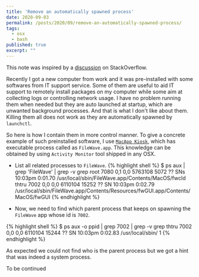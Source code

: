 ```yaml
---
title: 'Remove an automatically spawned process'
date: 2020-09-03
permalink: /posts/2020/09/remove-an-automatically-spawned-process/
tags:
  - osx
  - bash
published: true
excerpt: ""
---
```

This note was inspired by a [discussion](https://apple.stackexchange.com/questions/25287/how-do-you-prevent-a-process-from-automatically-restarting-specifically-sopho) on StackOverflow.

Recently I got a new computer from work and it was pre-installed with some softwares from IT support service. Some of them are useful to aid IT support to remotely install packages on my computer while some aim at collecting logs or controlling network usage. I have no problem running them when needed but they are auto launched at startup, which are unwanted background processes. And that is what I don't like about them. Killing them all does not work as they are automatically spawned by `launchctl`.

So here is how I contain them in more control manner. To give a concrete example of such preinstalled software, I use [`MacApp Kiosk`](https://www.filewave.com/management/self-service), which has executable process called as `FileWave.app`. This knowledge can be obtained by using `Activity Monitor` tool shipped in any OSX.

* List all related processes to `FileWave`.
{% highlight shell %}
$ ps aux | grep 'FileWave' | grep -v grep
root              7080   0,1  0,0  5763108   5072   ??  SNs  10:03pm   0:01.70 /usr/local/sbin/FileWave.app/Contents/MacOS/fwcld
thtru             7002   0,0  0,0  6110104  15252   ??  SN   10:03pm   0:02.79 /usr/local/sbin/FileWave.app/Contents/Resources/fwGUI.app/Contents/MacOS/fwGUI
{% endhighlight %}


* Now, we need to find which parent process that keeps on spawning the `FileWave` app whose id is `7002`.

{% highlight shell %}
$ ps aux -o ppid | grep 7002 | grep -v grep
thtru             7002   0,0  0,0  6110104  15244   ??  SN   10:03pm   0:02.83 /usr/local/sbin/     1
{% endhighlight %}

As expected we could not find who is the parent process but we got a hint that was indeed a system process.

To be continued